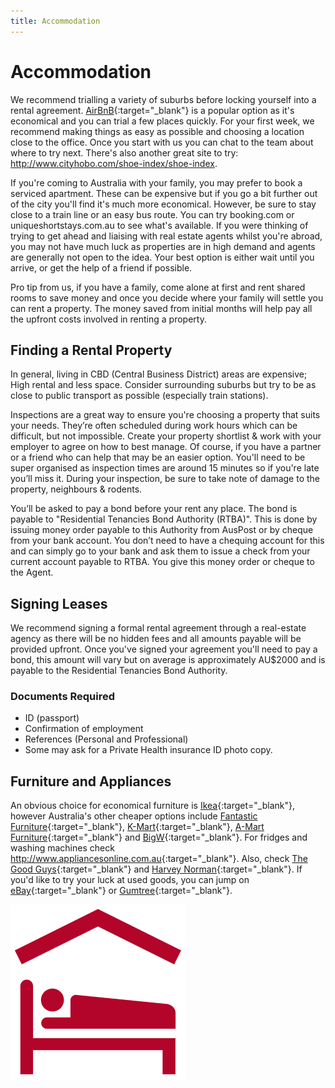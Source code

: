 ```yaml
---
title: Accommodation
---
```


# Accommodation

We recommend trialling a variety of suburbs before locking yourself into a rental agreement. [AirBnB](https://www.airbnb.com.au){:target="\_blank"} is a
popular option as it's economical and you can trial a few places quickly. For
your first week, we recommend making things as easy as possible and choosing a
location close to the office. Once you start with us you can chat to the team
about where to try next. There's also another great site to try:
<http://www.cityhobo.com/shoe-index/shoe-index>.

If you're coming to Australia with your family, you may prefer to book a serviced apartment. These can be
expensive but if you go a bit further out of the city you'll find it's much more
economical. However, be sure to stay close to a train line or an easy bus route.
You can try booking.com or uniqueshortstays.com.au to see what's available. If
you were thinking of trying to get ahead and liaising with real estate agents
whilst you're abroad, you may not have much luck as properties are in high
demand and agents are generally not open to the idea. Your best option is either
wait until you arrive, or get the help of a friend if possible.

Pro tip from us, if you have a family, come alone at first and rent shared rooms to save money
and once you decide where your family will settle you can rent a property. The
money saved from initial months will help pay all the upfront costs involved in
renting a property.

## Finding a Rental Property

In general, living in CBD (Central Business District) areas are expensive; High rental and less space. Consider surrounding suburbs but try to be as close to public transport as possible (especially train stations).

Inspections are a great way to ensure you're choosing a property that suits your needs. They’re often scheduled during work hours which can be difficult, but not impossible. Create your property shortlist & work with your employer to agree on how to best manage. Of course, if you have a partner or a friend who can help that may be an easier option. You'll need to be super organised as inspection times are around 15 minutes so if you're late you’ll miss it. During your inspection, be sure to take note of damage to the property, neighbours & rodents.

You’ll be asked to pay a bond before your rent any place. The bond is payable to "Residential Tenancies Bond Authority (RTBA)". This is done by issuing money order payable to this Authority from AusPost or by cheque from your bank account. You don’t need to have a chequing account for this and can simply go to your bank and ask them to issue a check from your current account payable to RTBA.
You give this money order or cheque to the Agent.

## Signing Leases

We recommend signing a formal rental agreement through a real-estate agency as there will be no hidden fees and all amounts payable will be provided upfront. Once you've signed your agreement you'll need to pay a bond, this amount will vary but on average is approximately AU\$2000 and is payable to the Residential Tenancies Bond Authority.

### Documents Required

- ID (passport)
- Confirmation of employment
- References (Personal and Professional)
- Some may ask for a Private Health insurance ID photo copy.

## Furniture and Appliances

An obvious choice for economical furniture is [Ikea](http://www.ikea.com/au/en/){:target="\_blank"}, however Australia's other cheaper options include [Fantastic Furniture](https://www.fantasticfurniture.com.au/){:target="\_blank"}, [K-Mart](http://www.kmart.com.au/){:target="\_blank"}, [A-Mart Furniture](https://www.amartfurniture.com.au/){:target="\_blank"} and [BigW](https://www.bigw.com.au/){:target="\_blank"}. For fridges and washing machines check <http://www.appliancesonline.com.au>{:target="\_blank"}. Also, check [The Good Guys](http://www.thegoodguys.com.au/){:target="\_blank"} and [Harvey Norman](http://www.harveynorman.com.au/){:target="\_blank"}. If you'd like to try your luck at used goods, you can jump on [eBay](http://ebay.com.au/){:target="\_blank"} or [Gumtree](http://www.gumtree.com.au/){:target="\_blank"}.

![Accommodation](/images/accommodation.png?style=center 'Accommodation')
